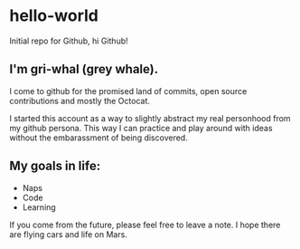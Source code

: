 # hello-world
Initial repo for Github, hi Github!

## I'm gri-whal (grey whale).
I come to github for the promised land of commits, open source contributions and mostly the Octocat.

I started this account as a way to slightly abstract my real personhood from my github persona. This way I can practice and play around with ideas without the embarassment of being discovered.

## My goals in life: 
- Naps
- Code
- Learning

If you come from the future, please feel free to leave a note. I hope there are flying cars and life on Mars.
